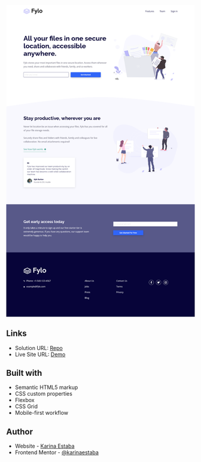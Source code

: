 ![Screenshot](./screenshot.png)

## Links

- Solution URL: [Repo](https://github.com/karinaestaba/fylo-landing-page.git)
- Live Site URL: [Demo](https://karinaestaba.github.io/fylo-landing-page)

## Built with

- Semantic HTML5 markup
- CSS custom properties
- Flexbox
- CSS Grid
- Mobile-first workflow

## Author

- Website - [Karina Estaba](https://karina-estaba.gitlab.io/directorio-repositorios/)
- Frontend Mentor - [@karinaestaba](https://www.frontendmentor.io/profile/karinaestaba)